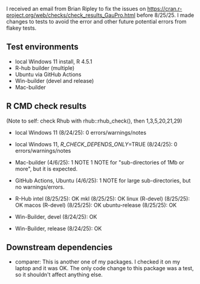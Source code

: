 I received an email from Brian Ripley to fix the issues on
https://cran.r-project.org/web/checks/check_results_GauPro.html before 8/25/25.
I made changes to tests to avoid the error and other future potential errors
from flakey tests.


## Test environments
* local Windows 11 install, R 4.5.1
* R-hub builder (multiple)
* Ubuntu via GitHub Actions
* Win-builder (devel and release)
* Mac-builder

## R CMD check results

(Note to self: check Rhub with rhub::rhub_check(), then 1,3,5,20,21,29)

* local Windows 11 (8/24/25): 0 errors/warnings/notes

* local Windows 11, _R_CHECK_DEPENDS_ONLY_=TRUE (8/24/25): 0 errors/warnings/notes

* Mac-builder (4/6/25): 1 NOTE
1 NOTE for "sub-directories of 1Mb or more", but it is expected.

* GitHub Actions, Ubuntu (4/6/25): 1 NOTE for large sub-directories, but no
warnings/errors.

* R-Hub
  intel (8/25/25): OK
  mkl (8/25/25): OK
  linux (R-devel) (8/25/25): OK
  macos (R-devel) (8/25/25): OK
  ubuntu-release (8/25/25): OK

* Win-Builder, devel (8/24/25): OK

* Win-Builder, release (8/24/25): OK

## Downstream dependencies

* comparer: This is another one of my packages. I checked it on my
laptop and it was OK. The only code change to this package was a test, so it
shouldn't affect anything else.
